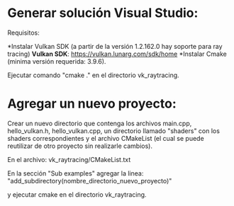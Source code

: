 # Generar solución Visual Studio:
Requisitos:

*Instalar Vulkan SDK (a partir de la versión 1.2.162.0 hay soporte para ray tracing)
**Vulkan SDK**: https://vulkan.lunarg.com/sdk/home
*Instalar Cmake (minima versión requerida: 3.9.6).

Ejecutar comando "cmake ." en el directorio vk_raytracing.

# Agregar un nuevo proyecto: 
Crear un nuevo directorio que contenga los archivos main.cpp, hello_vulkan.h, hello_vulkan.cpp, un directorio llamado "shaders"
con los shaders correspondientes y el archivo CMakeList (el cual se puede reutilizar de otro proyecto sin realizarle cambios). 

En el archivo:
vk_raytracing/CMakeList.txt

En la sección "Sub examples" agregar la linea:
"add_subdirectory(nombre_directorio_nuevo_proyecto)"

y ejecutar cmake en el directorio vk_raytracing.